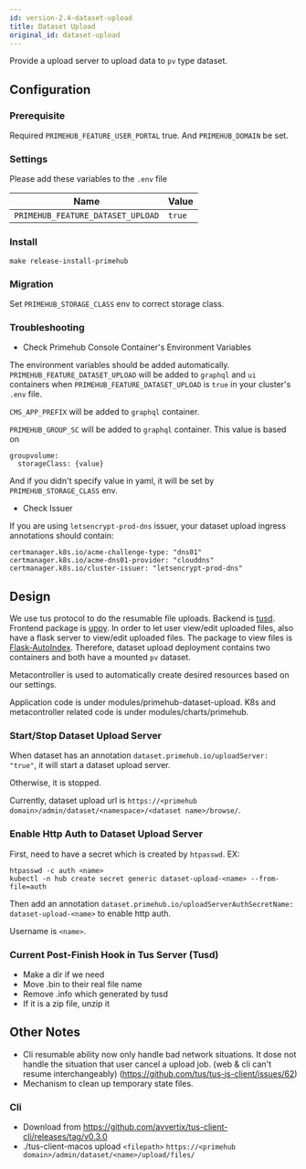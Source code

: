 ```yaml
---
id: version-2.4-dataset-upload
title: Dataset Upload
original_id: dataset-upload
---
```


Provide a upload server to upload data to `pv` type dataset.


## Configuration

### Prerequisite
Required `PRIMEHUB_FEATURE_USER_PORTAL` true. And `PRIMEHUB_DOMAIN` be set.

### Settings
Please add these variables to the `.env` file

Name | Value 
--- | ----- 
`PRIMEHUB_FEATURE_DATASET_UPLOAD` | `true` | 

### Install

`make release-install-primehub`

### Migration
Set `PRIMEHUB_STORAGE_CLASS` env to correct storage class.

### Troubleshooting
* Check Primehub Console Container's Environment Variables

The environment variables should be added automatically.
`PRIMEHUB_FEATURE_DATASET_UPLOAD` will be added to `graphql` and `ui` containers when `PRIMEHUB_FEATURE_DATASET_UPLOAD` is `true` in your cluster's `.env` file.

`CMS_APP_PREFIX` will be added to `graphql` container.

`PRIMEHUB_GROUP_SC` will be added to `graphql` container. This value is based on
```
groupvolume:
  storageClass: {value}
```
And if you didn't specify value in yaml, it will be set by `PRIMEHUB_STORAGE_CLASS` env.


* Check Issuer

If you are using `letsencrypt-prod-dns` issuer, your dataset upload ingress annotations should contain:
```
certmanager.k8s.io/acme-challenge-type: "dns01"
certmanager.k8s.io/acme-dns01-provider: "clouddns"
certmanager.k8s.io/cluster-issuer: "letsencrypt-prod-dns"
```


## Design
We use tus protocol to do the resumable file uploads. Backend is [tusd](https://github.com/tus/tusd). Frontend package is [uppy](https://uppy.io/). In order to let user view/edit uploaded files, also have a flask server to view/edit uploaded files. The package to view files is [Flask-AutoIndex](https://pythonhosted.org/Flask-AutoIndex/). Therefore, dataset upload deployment contains two containers and both have a mounted `pv` dataset.

Metacontroller is used to automatically create desired resources based on our settings.

Application code is under modules/primehub-dataset-upload. K8s and metacontroller related code is under modules/charts/primehub.

### Start/Stop Dataset Upload Server
When dataset has an annotation `dataset.primehub.io/uploadServer: "true"`, it will start a dataset upload server.

Otherwise, it is stopped.

Currently, dataset upload url is `https://<primehub domain>/admin/dataset/<namespace>/<dataset name>/browse/`.

### Enable Http Auth to Dataset Upload Server
First, need to have a secret which is created by `htpasswd`. EX:
```
htpasswd -c auth <name>
kubectl -n hub create secret generic dataset-upload-<name> --from-file=auth
```
Then add an annotation `dataset.primehub.io/uploadServerAuthSecretName: dataset-upload-<name>` to enable http auth.

Username is `<name>`.

### Current Post-Finish Hook in Tus Server (Tusd)

* Make a dir if we need
* Move .bin to their real file name
* Remove .info which generated by tusd
* If it is a zip file, unzip it



## Other Notes

* Cli resumable ability now only handle bad network situations. It dose not handle the situation that user cancel a upload job. (web & cli can't resume interchangeably) (https://github.com/tus/tus-js-client/issues/62)
* Mechanism to clean up temporary state files.

### Cli
* Download from https://github.com/avvertix/tus-client-cli/releases/tag/v0.3.0
* ./tus-client-macos upload `<filepath>` `https://<primehub domain>/admin/dataset/<name>/upload/files/`
